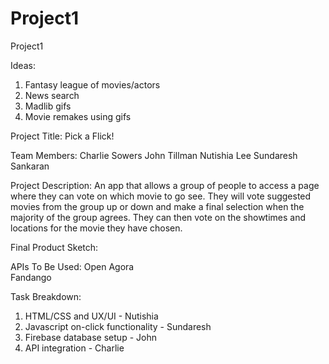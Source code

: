 # Project1
Project1


Ideas:
1. Fantasy league of movies/actors
2. News search
3. Madlib gifs
4. Movie remakes using gifs

Project Title: Pick a Flick!

Team Members: 
Charlie Sowers
John Tillman
Nutishia Lee
Sundaresh Sankaran


Project Description:
An app that allows a group of people to access a page where they can vote on which movie to go see. They will vote suggested movies from the group up or down and make a final selection when the majority of the group agrees. They can then vote on the showtimes and locations for the movie they have chosen. 

Final Product Sketch:


APIs To Be Used:
Open Agora  
Fandango  

Task Breakdown:
1. HTML/CSS and UX/UI - Nutishia
2. Javascript on-click functionality - Sundaresh
3. Firebase database setup - John
4. API integration - Charlie
